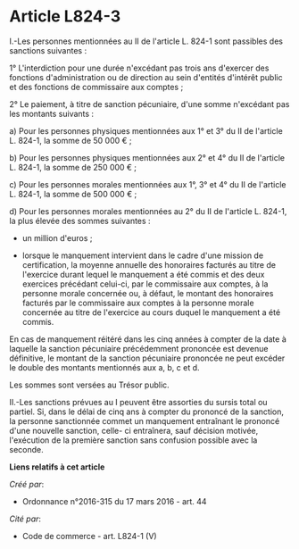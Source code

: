 # Article L824-3

I.-Les personnes mentionnées au II de l'article L. 824-1 sont passibles des sanctions suivantes : 

1° L'interdiction pour une durée n'excédant pas trois ans d'exercer des fonctions d'administration ou de direction au sein
d'entités d'intérêt public et des fonctions de commissaire aux comptes ; 

2° Le paiement, à titre de sanction pécuniaire, d'une somme n'excédant pas les montants suivants : 

a) Pour les personnes physiques mentionnées aux 1° et 3° du II de l'article L. 824-1, la somme de 50 000 € ; 

b) Pour les personnes physiques mentionnées aux 2° et 4° du II de l'article L. 824-1, la somme de 250 000 € ; 

c) Pour les personnes morales mentionnées aux 1°, 3° et 4° du II de l'article L. 824-1, la somme de 500 000 € ; 

d) Pour les personnes morales mentionnées au 2° du II de l'article L. 824-1, la plus élevée des sommes suivantes : 

- un million d'euros ; 

- lorsque le manquement intervient dans le cadre d'une mission de certification, la moyenne annuelle des honoraires facturés
au titre de l'exercice durant lequel le manquement a été commis et des deux exercices précédant celui-ci, par le commissaire
aux comptes, à la personne morale concernée ou, à défaut, le montant des honoraires facturés par le commissaire aux comptes à
la personne morale concernée au titre de l'exercice au cours duquel le manquement a été commis. 

En cas de manquement réitéré dans les cinq années à compter de la date à laquelle la sanction pécuniaire précédemment
prononcée est devenue définitive, le montant de la sanction pécuniaire prononcée ne peut excéder le double des montants
mentionnés aux a, b, c et d. 

Les sommes sont versées au Trésor public. 

II.-Les sanctions prévues au I peuvent être assorties du sursis total ou partiel. Si, dans le délai de cinq ans à compter du
prononcé de la sanction, la personne sanctionnée commet un manquement entraînant le prononcé d'une nouvelle sanction, celle-
ci entraînera, sauf décision motivée, l'exécution de la première sanction sans confusion possible avec la seconde.

**Liens relatifs à cet article**

_Créé par_:

  - Ordonnance n°2016-315 du 17 mars 2016 - art. 44

_Cité par_:

  - Code de commerce - art. L824-1 (V)
